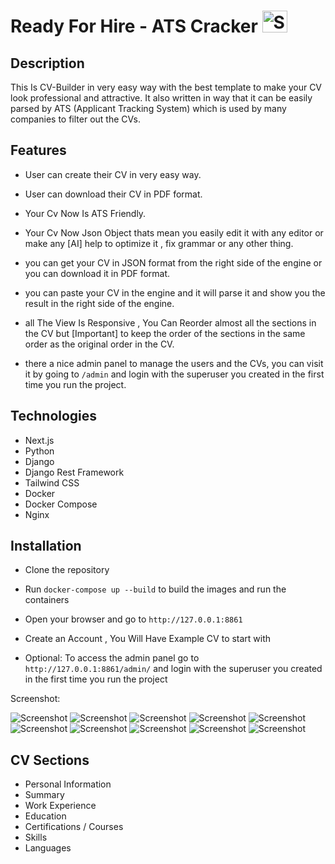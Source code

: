 # Ready For Hire - ATS Cracker <img src="frontend/public/bug.svg" alt="Screenshot" width="40" height="35">


## Description
This Is CV-Builder in very easy way with the best template to make your CV look professional and attractive. It also written in way that it can be easily parsed by ATS (Applicant Tracking System) which is used by many companies to filter out the CVs.

## Features
- User can create their CV in very easy way.
- User can download their CV in PDF format.
- Your Cv Now Is ATS Friendly.
- Your Cv Now Json Object thats mean you easily edit it with any editor or 
make any [AI] help to optimize it , fix grammar or any other thing.
- you can get your CV in JSON format from the right side of the engine or you can download it in PDF format.
- you can paste your CV in the engine and it will parse it and show you the result in the right side of the engine.


- all The View Is Responsive ,  You Can Reorder almost all the sections in the CV
but [Important] to keep the order of the sections in the same order as the original order in the CV.


- there a nice admin panel to manage the users and the CVs, you can visit it by going to `/admin` and login with the superuser you created in the first time you run the project.


## Technologies
- Next.js
- Python
- Django
- Django Rest Framework
- Tailwind CSS
- Docker
- Docker Compose
- Nginx


## Installation
- Clone the repository
- Run `docker-compose up --build` to build the images and run the containers
- Open your browser and go to `http://127.0.0.1:8861`
- Create an Account , You Will Have Example CV to start with


- Optional: To access the admin panel go to `http://127.0.0.1:8861/admin/` and login with the superuser you created in the first time you run the project







Screenshot:

![Screenshot](frontend/public/ats1.png)
![Screenshot](frontend/public/ats2.png)
![Screenshot](frontend/public/about/1.png)
![Screenshot](frontend/public/about/2.png)
![Screenshot](frontend/public/about/3.png)
![Screenshot](frontend/public/about/4.png)
![Screenshot](frontend/public/about/5.png)
![Screenshot](frontend/public/about/6.png)
![Screenshot](frontend/public/about/7.png)
![Screenshot](frontend/public/about/8.png)





## CV Sections
- Personal Information
- Summary
- Work Experience
- Education
- Certifications / Courses
- Skills
- Languages

